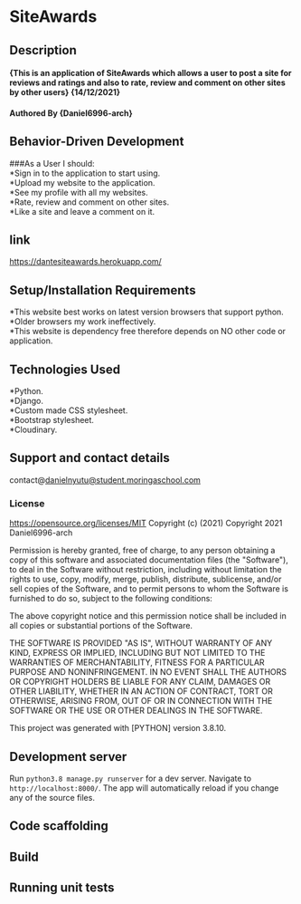 # SiteAwards

## Description  
#### {This is an application of SiteAwards which allows a user to post a site for reviews and ratings and also to rate, review and comment on other sites by other users} {14/12/2021}
#### Authored By **{Daniel6996-arch}**
## Behavior-Driven Development
###As a User I should:     
*Sign in to the application to start using.   
*Upload my website to the application.   
*See my profile with all my websites.   
*Rate, review and comment on other sites.    
*Like a site and leave a comment on it.   
## link
https://dantesiteawards.herokuapp.com/
## Setup/Installation Requirements
*This website best works on latest version browsers that support python.   
*Older browsers my work ineffectively.   
*This website is dependency free therefore depends on NO other code or application.
## Technologies Used    
*Python.      
*Django.     
*Custom made CSS stylesheet.      
*Bootstrap stylesheet.   
*Cloudinary.     
## Support and contact details
contact@danielnyutu@student.moringaschool.com
### License 
https://opensource.org/licenses/MIT
Copyright (c) (2021)
Copyright 2021 Daniel6996-arch

Permission is hereby granted, free of charge, to any person obtaining a copy of this software and associated documentation files (the "Software"), to deal in the Software without restriction, including without limitation the rights to use, copy, modify, merge, publish, distribute, sublicense, and/or sell copies of the Software, and to permit persons to whom the Software is furnished to do so, subject to the following conditions:

The above copyright notice and this permission notice shall be included in all copies or substantial portions of the Software.

THE SOFTWARE IS PROVIDED "AS IS", WITHOUT WARRANTY OF ANY KIND, EXPRESS OR IMPLIED, INCLUDING BUT NOT LIMITED TO THE WARRANTIES OF MERCHANTABILITY, FITNESS FOR A PARTICULAR PURPOSE AND NONINFRINGEMENT. IN NO EVENT SHALL THE AUTHORS OR COPYRIGHT HOLDERS BE LIABLE FOR ANY CLAIM, DAMAGES OR OTHER LIABILITY, WHETHER IN AN ACTION OF CONTRACT, TORT OR OTHERWISE, ARISING FROM, OUT OF OR IN CONNECTION WITH THE SOFTWARE OR THE USE OR OTHER DEALINGS IN THE SOFTWARE.

This project was generated with [PYTHON] version 3.8.10.

## Development server

Run `python3.8 manage.py runserver` for a dev server. Navigate to `http://localhost:8000/`. The app will automatically reload if you change any of the source files.

## Code scaffolding

## Build

## Running unit tests
